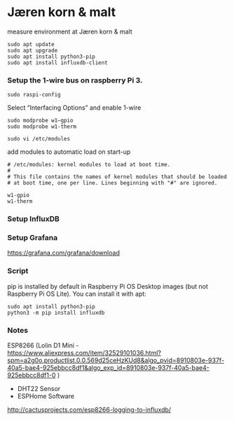 # Jæren korn & malt
measure environment at Jæren korn & malt

```
sudo apt update
sudo apt upgrade
sudo apt install python3-pip
sudo apt install influxdb-client

```


### Setup the 1-wire bus on raspberry Pi 3.
```
sudo raspi-config
```
Select “Interfacing Options” and enable 1-wire

```
sudo modprobe w1–gpio
sudo modprobe w1-therm
```
```
sudo vi /etc/modules
```
add modules to automatic load on start-up
```
# /etc/modules: kernel modules to load at boot time.
#
# This file contains the names of kernel modules that should be loaded
# at boot time, one per line. Lines beginning with "#" are ignored.

w1-gpio
w1-therm
```


### Setup InfluxDB



### Setup Grafana

https://grafana.com/grafana/download


### Script

pip is installed by default in Raspberry Pi OS Desktop images (but not Raspberry Pi OS Lite). You can install it with apt:

```
sudo apt install python3-pip
python3 -m pip install influxdb

```

### Notes

ESP8266 (Lolin D1 Mini - https://www.aliexpress.com/item/32529101036.html?spm=a2g0o.productlist.0.0.569d25ceHzKUd8&algo_pvid=8910803e-937f-40a5-bae4-925ebbcc8df1&algo_exp_id=8910803e-937f-40a5-bae4-925ebbcc8df1-0 )

* DHT22 Sensor
* ESPHome Software

http://cactusprojects.com/esp8266-logging-to-influxdb/
